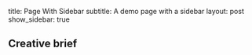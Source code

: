 title: Page With Sidebar
subtitle: A demo page with a sidebar
layout: post
show_sidebar: true

## Creative brief
